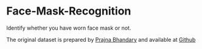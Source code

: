 # Face-Mask-Recognition

Identify whether you have worn face mask or not.

The original dataset is prepared by [Prajna Bhandary](https://www.linkedin.com/in/prajna-bhandary-0b03a416a/) and available at [Github](https://github.com/prajnasb/observations/tree/master/experiements/data)
